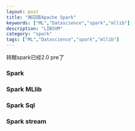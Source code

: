 ```yaml
---
layout: post
title: "再回首Apache Spark"
keywords: ["ML","Datascience","spark","mllib"]
description: "LIBSVM"
category: "spark"
tags: ["ML","Datascience","spark","mllib"]
---
```

转眼spark已经2.0 pre了

### Spark

### Spark MLlib

### Spark Sql

### Spark stream
